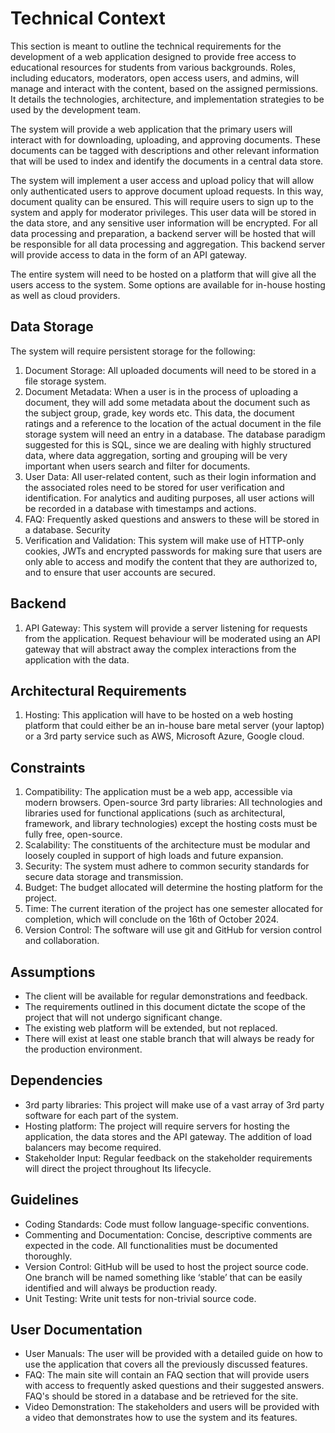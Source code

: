 # Technical Context 

This section is meant to outline the technical requirements for the development of a web
application designed to provide free access to educational resources for students from
various backgrounds. Roles, including educators, moderators, open access users, and admins,
will manage and interact with the content, based on the assigned permissions. It details the
technologies, architecture, and implementation strategies to be used by the development
team.

The system will provide a web application that the primary users will interact with for
downloading, uploading, and approving documents. These documents can be tagged with
descriptions and other relevant information that will be used to index and identify the
documents in a central data store.

The system will implement a user access and upload policy that will allow only authenticated
users to approve document upload requests. In this way, document quality can be ensured.
This will require users to sign up to the system and apply for moderator privileges. This user
data will be stored in the data store, and any sensitive user information will be encrypted.
For all data processing and preparation, a backend server will be hosted that will be
responsible for all data processing and aggregation. This backend server will provide access
to data in the form of an API gateway.

The entire system will need to be hosted on a platform that will give all the users access to
the system. Some options are available for in-house hosting as well as cloud providers.

## Data Storage

The system will require persistent storage for the following:

1. Document Storage: All uploaded documents will need to be stored in a file storage
system.
2. Document Metadata: When a user is in the process of uploading a document, they
will add some metadata about the document such as the subject group, grade, key
words etc. This data, the document ratings and a reference to the location of the
actual document in the file storage system will need an entry in a database. The
database paradigm suggested for this is SQL, since we are dealing with highly
structured data, where data aggregation, sorting and grouping will be very important
when users search and filter for documents.
3. User Data: All user-related content, such as their login information and the
associated roles need to be stored for user verification and identification. For
analytics and auditing purposes, all user actions will be recorded in a database with
timestamps and actions.
4. FAQ: Frequently asked questions and answers to these will be stored in a database.
Security
5. Verification and Validation: This system will make use of HTTP-only cookies, JWTs
and encrypted passwords for making sure that users are only able to access and
modify the content that they are authorized to, and to ensure that user accounts are
secured.

## Backend
1. API Gateway: This system will provide a server listening for requests from the
application. Request behaviour will be moderated using an API gateway that will
abstract away the complex interactions from the application with the data.

## Architectural Requirements
1. Hosting: This application will have to be hosted on a web hosting platform that could
either be an in-house bare metal server (your laptop) or a 3rd party service such as
AWS, Microsoft Azure, Google cloud.

## Constraints

1. Compatibility: The application must be a web app, accessible via modern browsers.
Open-source 3rd party libraries: All technologies and libraries used for functional applications
(such as architectural, framework, and library technologies) except the hosting costs must be fully
free, open-source.
2. Scalability: The constituents of the architecture must be modular and loosely coupled in support
of high loads and future expansion.
3. Security: The system must adhere to common security standards for secure data storage and
transmission.
4. Budget: The budget allocated will determine the hosting platform for the project.
5. Time: The current iteration of the project has one semester allocated for completion, which will
conclude on the 16th of October 2024.
6. Version Control: The software will use git and GitHub for version control and collaboration.


## Assumptions
- The client will be available for regular demonstrations and feedback.
- The requirements outlined in this document dictate the scope of the project that will not
undergo significant change.
- The existing web platform will be extended, but not replaced.
- There will exist at least one stable branch that will always be ready for the production
environment.

## Dependencies
- 3rd party libraries: This project will make use of a vast array of 3rd party software for each part of
the system.
- Hosting platform: The project will require servers for hosting the application, the data stores and
the API gateway. The addition of load balancers may become required.
- Stakeholder Input: Regular feedback on the stakeholder requirements will direct the project
throughout Its lifecycle.
## Guidelines
- Coding Standards: Code must follow language-specific conventions.
- Commenting and Documentation: Concise, descriptive comments are expected in the code. All
functionalities must be documented thoroughly.
- Version Control: GitHub will be used to host the project source code. One branch will be named
something like ‘stable’ that can be easily identified and will always be production ready.
- Unit Testing: Write unit tests for non-trivial source code.

## User Documentation
- User Manuals: The user will be provided with a detailed guide on how to use the application that
covers all the previously discussed features.
- FAQ: The main site will contain an FAQ section that will provide users with access to frequently
asked questions and their suggested answers. FAQ's should be stored in a database and be
retrieved for the site.
- Video Demonstration: The stakeholders and users will be provided with a video that
demonstrates how to use the system and its features.